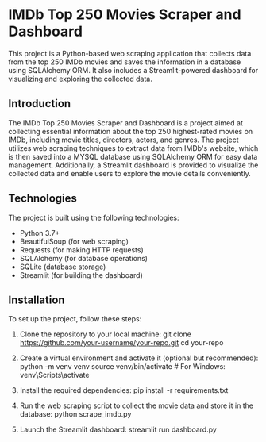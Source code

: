 # IMDb Top 250 Movies Scraper and Dashboard

This project is a Python-based web scraping application that collects data from the top 250 IMDb movies and saves the information in a database using SQLAlchemy ORM. It also includes a Streamlit-powered dashboard for visualizing and exploring the collected data.

## Introduction

The IMDb Top 250 Movies Scraper and Dashboard is a project aimed at collecting essential information about the top 250 highest-rated movies on IMDb, including movie titles, directors, actors, and genres. The project utilizes web scraping techniques to extract data from IMDb's website, which is then saved into a MYSQL database using SQLAlchemy ORM for easy data management. Additionally, a Streamlit dashboard is provided to visualize the collected data and enable users to explore the movie details conveniently.


## Technologies

The project is built using the following technologies:

- Python 3.7+
- BeautifulSoup (for web scraping)
- Requests (for making HTTP requests)
- SQLAlchemy (for database operations)
- SQLite (database storage)
- Streamlit (for building the dashboard)

## Installation

To set up the project, follow these steps:

1. Clone the repository to your local machine:
git clone https://github.com/your-username/your-repo.git
cd your-repo

2. Create a virtual environment and activate it (optional but recommended):
python -m venv venv
source venv/bin/activate # For Windows: venv\Scripts\activate
3. Install the required dependencies:
pip install -r requirements.txt

4. Run the web scraping script to collect the movie data and store it in the database:
python scrape_imdb.py

5. Launch the Streamlit dashboard:
streamlit run dashboard.py


